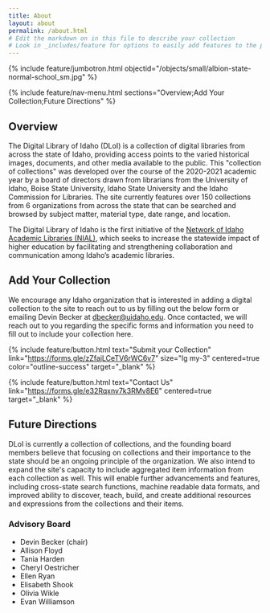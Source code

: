 ```yaml
---
title: About
layout: about
permalink: /about.html
# Edit the markdown on in this file to describe your collection
# Look in _includes/feature for options to easily add features to the page
---
```


{% include feature/jumbotron.html objectid="/objects/small/albion-state-normal-school_sm.jpg" %} 

{% include feature/nav-menu.html sections="Overview;Add Your Collection;Future Directions" %}

## Overview

The Digital Library of Idaho (DLoI) is a collection of digital libraries from across the state of Idaho, providing access points to the varied historical images, documents, and other media available to the public. This "collection of collections" was developed over the course of the 2020-2021 academic year by a board of directors drawn from librarians from the University of Idaho, Boise State University, Idaho State University and the Idaho Commission for Libraries. The site currently features over 150 collections from 6 organizations from across the state that can be searched and browsed by subject matter, material type, date range, and location. 

The Digital Library of Idaho is the first initiative of the [Network of Idaho Academic Libraries (NIAL)](https://idahoacademiclibraries.org/), which seeks to increase the statewide impact of higher education by facilitating and strengthening collaboration and communication among Idaho’s academic libraries.

## Add Your Collection

We encourage any Idaho organization that is interested in adding a digital collection to the site to reach out to us by filling out the below form or emailing Devin Becker at dbecker@uidaho.edu. Once contacted, we will reach out to you regarding the specific forms and information you need to fill out to include your collection here.

{% include feature/button.html text="Submit your Collection" link="https://forms.gle/zZfajLCeTV6rWC6v7" size="lg my-3" centered=true color="outline-success" target="_blank"  %}

{% include feature/button.html text="Contact Us" link="https://forms.gle/e32Rqxnv7k3RMv8E6" centered=true target="_blank" %}

## Future Directions

DLoI is currently a collection of collections, and the founding board members believe that focusing on collections and their importance to the state should be an ongoing principle of the organization. We also intend to expand the site's capacity to include aggregated item information from each collection as well. This will enable further advancements and features, including cross-state search functions, machine readable data formats, and improved ability to discover, teach, build, and create additional resources and expressions from the collections and their items. 

### Advisory Board

- Devin Becker (chair)
- Allison Floyd
- Tania Harden
- Cheryl Oestricher
- Ellen Ryan
- Elisabeth Shook
- Olivia Wikle
- Evan Williamson
